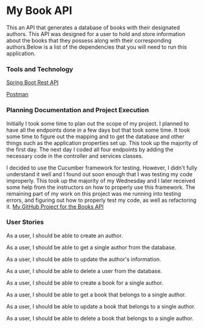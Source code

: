 # My Book API
This an API that generates a database of books with their designated authors. This 
API was designed for a user to hold and store information about the books that
they possess along with their corresponding authors.Below is a list of the dependencies 
that you will need to run this application.

### Tools and Technology
[Spring Boot Rest API](https://start.spring.io/)

[Postman](https://www.postman.com/downloads/)


### Planning Documentation and Project Execution
Initially I took some time to plan out the scope of my project. I planned to have all the endpoints done in a few days
but that took some time. It took some time to figure out the mapping and to get the database and other things such
as the application properties set up. This took up the majority of the first day. The next day I coded all four
endpoints by adding the necessary code in the controller and services classes.

I decided to use the Cucumber framework for testing. However, I didn't fully understand it well and I found out soon
enough that I was testing my code improperly. This took up the majority of my Wednesday and I later received some
help from the instructors on how to properly use this framework. The remaining part of my work on this project was me
running into testing errors, and figuring out how to properly test my code, as well as refactoring it.
[My GitHub Project for the Books API](https://github.com/users/ObinnaUmerah/projects/5/views/1)

### User Stories
As a user, I should be able to create an author.

As a user, I should be able to get a single author from the database.

As a user, I should be able to update the author's information.

As a user, I should be able to delete a user from the database.

As a user, I should be able to create a book for a single author.

As a user, I should be able to get a book that belongs to a single author.

As a user, I should be able to update a book that belongs to a single author.

As a user, I should be able to delete a book that belongs to a single author.



